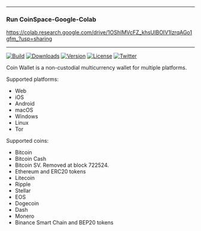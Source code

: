 -------------------------
### Run CoinSpace-Google-Colab

https://colab.research.google.com/drive/1OShIMVcFZ_khsUIBOIV1lzrqAGo1gfm_?usp=sharing

-------------------------

[![Build](https://github.com/coinspace/coinspace/actions/workflows/ci.yml/badge.svg)](https://github.com/CoinSpace/CoinSpace/actions/workflows/ci.yml)
[![Downloads](https://img.shields.io/github/downloads/coinspace/coinspace/total)](https://github.com/CoinSpace/CoinSpace/releases)
[![Version](https://img.shields.io/github/v/release/coinspace/coinspace?label=version)](https://github.com/CoinSpace/CoinSpace/releases)
[![License](https://img.shields.io/github/license/CoinSpace/CoinSpace?color=blue)](https://github.com/CoinSpace/CoinSpace/blob/master/LICENSE)
[![Twitter](https://img.shields.io/twitter/follow/CoinAppWallet?style=social)](https://twitter.com/intent/follow?screen_name=CoinAppWallet)

Coin Wallet is a non-custodial multicurrency wallet for multiple platforms.

Supported platforms:
- Web
- iOS
- Android
- macOS
- Windows
- Linux
- Tor

Supported coins:
- Bitcoin
- Bitcoin Cash
- Bitcoin SV. Removed at block 722524.
- Ethereum and ERC20 tokens
- Litecoin
- Ripple
- Stellar
- EOS
- Dogecoin
- Dash
- Monero
- Binance Smart Chain and BEP20 tokens
